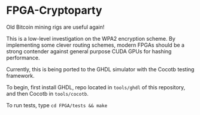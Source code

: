 FPGA-Cryptoparty
================
Old Bitcoin mining rigs are useful again!

This is a low-level investigation on the WPA2 encryption scheme.
By implementing some clever routing schemes, modern FPGAs should be a strong contender against general purpose CUDA GPUs for hashing performance.


Currently, this is being ported to the GHDL simulator with the Cocotb testing framework.

To begin, first install GHDL, repo located in `tools/ghdl` of this repository, and then Cocotb in `tools/cocotb`.


To run tests, type `cd FPGA/tests && make`